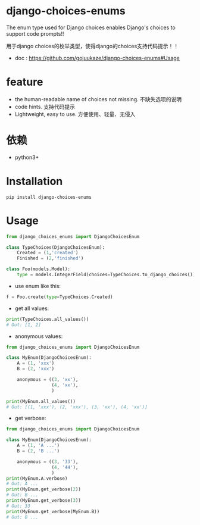 # django-choices-enums
The enum type used for Django choices enables Django's choices to support code prompts!!  
 
用于django choices的枚举类型，使得django的choices支持代码提示！！   

* doc : https://github.com/gojuukaze/django-choices-enums#Usage

# feature

* the human-readable name of choices not missing. 不缺失选项的说明
* code hints. 支持代码提示
* Lightweight, easy to use. 方便使用、轻量、无侵入

# 依赖

* python3+

# Installation
``` 
pip install django-choices-enums
```


# Usage

```python
from django_choices_enums import DjangoChoicesEnum

class TypeChoices(DjangoChoicesEnum):
    Created = (1,'created')
    Finished = (2,'finished')

class Foo(models.Model):
    type = models.IntegerField(choices=TypeChoices.to_django_choices())

```

* use enum like this:

```python
f = Foo.create(type=TypeChoices.Created)

```

* get all values:

```python
print(TypeChoices.all_values())
# Out: [1, 2] 
```

* anonymous values:

```python
from django_choices_enums import DjangoChoicesEnum

class MyEnum(DjangoChoicesEnum):
    A = (1, 'xxx')
    B = (2, 'xxx')

    anonymous = ((3, 'xx'),
                 (4, 'xx'),
                 )

print(MyEnum.all_values())
# Out: [(1, 'xxx'), (2, 'xxx'), (3, 'xx'), (4, 'xx')]
```

* get verbose:

```python
from django_choices_enums import DjangoChoicesEnum

class MyEnum(DjangoChoicesEnum):
    A = (1, 'A ...')
    B = (2, 'B ...')

    anonymous = ((3, '33'),
                 (4, '44'),
                 )
print(MyEnum.A.verbose)
# Out: A ...
print(MyEnum.get_verbose(2))
# Out: B ...
print(MyEnum.get_verbose(3))
# Out: 33
print(MyEnum.get_verbose(MyEnum.B))
# Out: B ...

```
